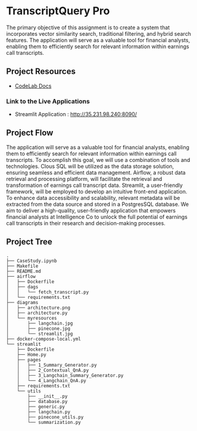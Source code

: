 # TranscriptQuery Pro
The primary objective of this assignment is to create a system that incorporates vector similarity search, traditional filtering, and hybrid search features. The application will serve as a valuable tool for financial analysts, enabling them to efficiently search for relevant information within earnings call transcripts.

## Project Resources
* [CodeLab Docs](https://codelabs-preview.appspot.com/?file_id=11EID9lPIXXklNVIuZB30y1d4Qw0QY8KpgyXMu73FQss#0)

### Link to the Live Applications
* Streamlit Application : http://35.231.98.240:8090/

## Project Flow 

The application will serve as a valuable tool for financial analysts, enabling them to efficiently search for relevant information within earnings call transcripts.
To accomplish this goal, we will use a combination of tools and technologies. Clous SQL will be utilized as the data storage solution, ensuring seamless and efficient data management. Airflow, a robust data retrieval and processing platform, will facilitate the retrieval and transformation of earnings call transcript data. Streamlit, a user-friendly framework, will be employed to develop an intuitive front-end application. To enhance data accessibility and scalability, relevant metadata will be extracted from the data source and stored in a PostgresSQL database.
We aim to deliver a high-quality, user-friendly application that empowers financial analysts at Intelligence Co to unlock the full potential of earnings call transcripts in their research and decision-making processes.

## Project Tree 

```
.
├── CaseStudy.ipynb
├── Makefile
├── README.md
├── airflow
│   ├── Dockerfile
│   ├── dags
│   │   └── fetch_transcript.py
│   └── requirements.txt
├── diagrams
│   ├── architecture.png
│   ├── architecture.py
│   └── myresources
│       ├── langchain.jpg
│       ├── pinecone.jpg
│       └── streamlit.jpg
├── docker-compose-local.yml
└── streamlit
    ├── Dockerfile
    ├── Home.py
    ├── pages
    │   ├── 1_Summary_Generator.py
    │   ├── 2_Contextual_QnA.py
    │   ├── 3_Langchain_Summary_Generator.py
    │   └── 4_Langchain_QnA.py
    ├── requirements.txt
    └── utils
        ├── __init__.py
        ├── database.py
        ├── generic.py
        ├── langchain.py
        ├── pinecone_utils.py
        └── summarization.py
```
